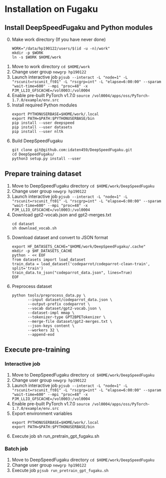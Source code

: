 Installation on Fugaku
======================

Install DeepSpeedFugaku and Python modules
------------------------------------------

0. Make work directory (If you have never done)
    ```
    WORK="/data/hp190122/users/$(id -u -n)/work"
    mkdir -p $WORK
    ln -s $WORK $HOME/work
    ```
1. Move to work directory
    `cd $HOME/work`
2. Change user group
    `newgrp hp190122`
3. Launch interactive job
    `pjsub --interact -L "node=1" -L "rscunit=rscunit_ft01" -L "rscgrp=int" -L "elapse=6:00:00" --sparam "wait-time=600" --mpi "proc=48" -x PJM_LLIO_GFSCACHE=/vol0003:/vol0004`
4. Enable pre-built PyTorch v1.7.0
	`source /vol0004/apps/oss/PyTorch-1.7.0/example/env.src`
5. Install required Python modules
	```
	export PYTHONUSERBASE=$HOME/work/.local
	export PATH=$PATH:$PYTHONUSERBASE/bin
	pip install --user deepspeed
	pip install --user datasets
    pip install --user nltk
	```
6. Build DeepSpeedFugaku
	```
	git clone git@github.com:idaten459/DeepSpeedFugaku.git
	cd DeepSpeedFugaku/
	python3 setup.py install --user
	```

Prepare training dataset
------------------------

1. Move to DeepSpeedFugaku directory
    `cd $HOME/work/DeepSpeedFugaku`
2. Change user group
    `newgrp hp190122`
3. Launch interactive job
    `pjsub --interact -L "node=1" -L "rscunit=rscunit_ft01" -L "rscgrp=int" -L "elapse=6:00:00" --sparam "wait-time=600" --mpi "proc=48" -x PJM_LLIO_GFSCACHE=/vol0003:/vol0004`
4. Download gpt2-vocab.json and gpt2-merges.txt
    ```
    cd dataset
    sh download_vocab.sh
    ```
5. Download dataset and convert to JSON format
    ```
    export HF_DATASETS_CACHE="$HOME/work/DeepSpeedFugaku/.cache"
    mkdir -p $HF_DATASETS_CACHE
    python - << EOF
    from datasets import load_dataset
    train_data = load_dataset('codeparrot/codeparrot-clean-train', split='train')
    train_data.to_json("codeparrot_data.json", lines=True)
    EOF
    ```
6. Preprocess dataset
    ```
    python tools/preprocess_data.py \
           --input dataset/codeparrot_data.json \
           --output-prefix codeparrot \
           --vocab dataset/gpt2-vocab.json \
           --dataset-impl mmap \
           --tokenizer-type GPT2BPETokenizer \
           --merge-file dataset/gpt2-merges.txt \
           --json-keys content \
           --workers 32 \
           --append-eod
    ```

Execute pre-training
--------------------

### Interactive job

1. Move to DeepSpeedFugaku directory
    `cd $HOME/work/DeepSpeedFugaku`
2. Change user group
    `newgrp hp190122`
3. Launch interactive job
    `pjsub --interact -L "node=1" -L "rscunit=rscunit_ft01" -L "rscgrp=int" -L "elapse=6:00:00" --sparam "wait-time=600" --mpi "proc=48" -x PJM_LLIO_GFSCACHE=/vol0003:/vol0004`
4. Enable pre-built PyTorch v1.7.0
	`source /vol0004/apps/oss/PyTorch-1.7.0/example/env.src`
5. Export environment variables
    ```
    export PYTHONUSERBASE=$HOME/work/.local
    export PATH=$PATH:$PYTHONUSERBASE/bin
    ```
6. Execute job
    sh run_pretrain_gpt_fugaku.sh

### Batch job

1. Move to DeepSpeedFugaku directory
    `cd $HOME/work/DeepSpeedFugaku`
2. Change user group
    `newgrp hp190122`
3. Execute job
    `pjsub run_pretrain_gpt_fugaku.sh`
